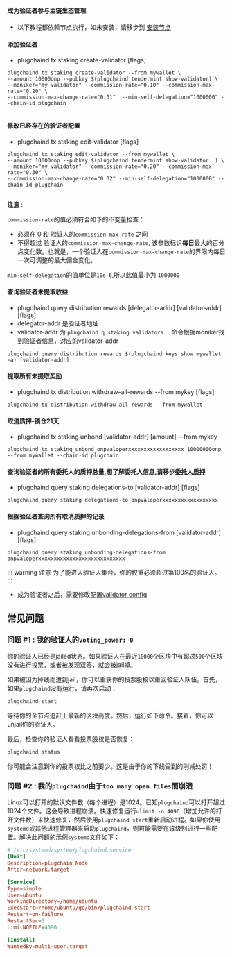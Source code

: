 #### 成为验证者参与主链生态管理

- 以下教程都依赖节点执行，如未安装，请移步到 [安装节点](README.md)

#### 添加验证者
* plugchaind tx staking create-validator [flags]
```
plugchaind tx staking create-validator --from mywallet \
--amount 10000onp --pubkey $(plugchaind tendermint show-validator) \
--moniker="my validator" --commission-rate="0.10" --commission-max-rate="0.20" \
--commission-max-change-rate="0.01"  --min-self-delegation="1000000" --chain-id plugchain
  
```
#### 修改已经存在的验证者配置
* plugchaind tx staking edit-validator [flags]
```
plugchaind tx staking edit-validator --from mywallet \
--amount 10000onp --pubkey $(plugchaind tendermint show-validator  ) \
--moniker="my validator" --commission-rate="0.20" --commission-max-rate="0.30" \
--commission-max-change-rate="0.02" --min-self-delegation="1000000" --chain-id plugchain
  
```
**注意** : 

`commission-rate`的值必须符合如下的不变量检查：

+ 必须在 0 和 验证人的`commission-max-rate` 之间
+ 不得超过 验证人的`commission-max-change-rate`, 该参数标识**每日**最大的百分点变化数。也就是，一个验证人在`commission-max-change-rate`的界限内每日一次可调整的最大佣金变化。

`min-self-delegation`的值单位是`10e-6`,所以此值最小为 `1000000`

#### 查询验证者未提取收益
* plugchaind query distribution rewards [delegator-addr] [validator-addr] [flags]
* delegator-addr 是验证者地址
* validator-addr 为 `plugchaind q staking validators  ` 命令根据moniker找到验证者信息，对应的validator-addr
```
plugchaind query distribution rewards $(plugchaind keys show mywallet -a) [validator-addr]  
```

#### 提取所有未提取奖励
* plugchaind tx distribution withdraw-all-rewards --from mykey [flags]
```
plugchaind tx distribution withdraw-all-rewards --from mywallet  
```

#### <span id="unbond">取消质押-锁仓21天 </span>
* plugchaind tx staking unbond [validator-addr] [amount] --from mykey
```
plugchaind tx staking unbond onpvaloperxxxxxxxxxxxxxxxxxx 10000000onp --from mywallet --chain-id plugchain
```


#### 查询验证者的所有委托人的质押总量,想了解委托人信息,请移步[委托人质押](delegator-setup.md)
* plugchaind query staking delegations-to [validator-addr] [flags]
```
plugchaind query staking delegations-to onpvaloperxxxxxxxxxxxxxxxxxx  
```

#### 根据验证者查询所有取消质押的记录
*  plugchaind query staking unbonding-delegations-from [validator-addr] [flags]
```
plugchaind query staking unbonding-delegations-from onpvaloperxxxxxxxxxxxxxxxxxxxxxxxxxxxx  
```


::: warning 注意
为了能进入验证人集合，你的权重必须超过第100名的验证人。
:::

- 成为验证者之后，需要修改配置[validator config](./node/node_config.png)


## 常见问题

### 问题 #1 : 我的验证人的`voting_power: 0`

你的验证人已经是jailed状态。如果验证人在最近`10000`个区块中有超过`500`个区块没有进行投票，或者被发现双签，就会被jail掉。

如果被因为掉线而遭到jail，你可以重获你的投票股权以重回验证人队伍。首先，如果`plugchaind`没有运行，请再次启动：

```bash
plugchaind start
```

等待你的全节点追赶上最新的区块高度。然后，运行如下命令。接着，你可以unjail你的验证人。

最后，检查你的验证人看看投票股权是否恢复：

```bash
plugchaind status
```

你可能会注意到你的投票权比之前要少。这是由于你的下线受到的削减处罚！


### 问题 #2 : 我的`plugchaind`由于`too many open files`而崩溃

Linux可以打开的默认文件数（每个进程）是1024。已知`plugchaind`可以打开超过1024个文件。这会导致进程崩溃。快速修复运行`ulimit -n 4096`（增加允许的打开文件数）来快速修复，然后使用`plugchaind start`重新启动进程。如果你使用`systemd`或其他进程管理器来启动`plugchaind`，则可能需要在该级别进行一些配置。解决此问题的示例`systemd`文件如下：

```toml
# /etc/systemd/system/plugchaind.service
[Unit]
Description=plugchain Node
After=network.target

[Service]
Type=simple
User=ubuntu
WorkingDirectory=/home/ubuntu
ExecStart=/home/ubuntu/go/bin/plugchaind start
Restart=on-failure
RestartSec=3
LimitNOFILE=4096

[Install]
WantedBy=multi-user.target
```
